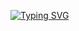 [![Typing SVG](https://readme-typing-svg.herokuapp.com?font=Fira+Code&duration=1000&pause=150&center=true&vCenter=true&multiline=true&repeat=false&random=false&width=435&height=300&lines=%F0%9F%91%BE+The+Huge+Discord+Bot;%F0%9F%91%91Owner%3A+Almaz;%F0%9F%91%A8%E2%80%8D%F0%9F%92%BBDevelopers%3A+f1zyshka%2C+Almaz;%F0%9F%9A%80Support+server%3A+;https%3A%2F%2Fdiscord.gg%2F6K7K2wPtBG;%F0%9F%8E%88Community+Server+(%F0%9F%87%B7%F0%9F%87%BA)%3A;https%3A%2F%2Fdiscord.gg%2F9DUP4JRd9w)](https://git.io/typing-svg)

